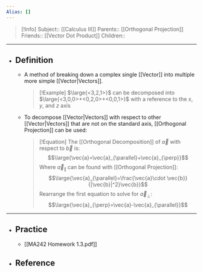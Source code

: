 ```yaml
---
Alias: []
---
```

> [!Info]
> Subject:: [[Calculus III]]
> Parents:: [[Orthogonal Projection]]
> Friends:: [[Vector Dot Product]]
> Children:: 
---
- ## Definition
	- A method of breaking down a complex single [[Vector]] into multiple more simple [[Vector|Vectors]].
	  > [!Example]
	  > $\large{<3,2,1>}$
	  > can be decomposed into
	  > $\large{<3,0,0>+<0,2,0>+<0,0,1>}$
	  > with a reference to the $x$, $y$, and $z$ axis
	- To decompose [[Vector|Vectors]] with respect to other [[Vector|Vectors]] that are not on the standard axis, [[Orthogonal Projection]] can be used:
	  > [!Equation]
	  > The [[Orthogonal Decomposition]] of $\vec{a}$ with respect to $\vec{b}$ is:
	  > $$\large{\vec{a}=\vec{a}_{\parallel}+\vec{a}_{\perp}}$$
	  > Where $\vec{a}_{\parallel}$ can be found with [[Orthogonal Projection]]:
	  > $$\large{\vec{a}_{\parallel}=\frac{\vec{a}\cdot \vec{b}}{|\vec{b}|^2}\vec{b}}$$
	  > Rearrange the first equation to solve for $\vec{a}_{\perp}$:
	  > $$\large{\vec{a}_{\perp}=\vec{a}-\vec{a}_{\parallel}}$$
---
- ## Practice
	- [[MA242 Homework 1.3.pdf]]
- ## Reference